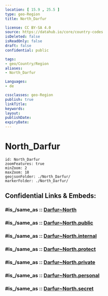 ```yaml
---
location: [ 15.9 , 25.5 ] 
type: geo-Region
title: North_Darfur

license: CC BY-SA 4.0
source: https://datahub.io/core/country-codes
isDeleted: false
isReadOnly: false
draft: false
confidential: public

tags:
- geo/Country/Region
aliases:
- North_Darfur

Languages:
- de

cssclasses: geo-Region
publish: true
linkTitle: 
keywords: 
layout: 
publishDate: 
expiryDate: 
---
```


# North_Darfur

```leaflet
id: North_Darfur
zoomFeatures: true 
minZoom: 2 
maxZoom: 18
geojsonFolder: ./North_Darfur/
markerFolder: ./North_Darfur/
```


## Confidential Links & Embeds: 

### #is_/same_as :: [Darfur~North](/_Standards/Earth/Continent/Africa/Africa~East/Sudan~North/States~Sudan~North/Darfur~North.md) 

### #is_/same_as :: [Darfur~North.public](/_public/Earth/Continent/Africa/Africa~East/Sudan~North/States~Sudan~North/Darfur~North.public.md) 

### #is_/same_as :: [Darfur~North.internal](/_internal/Earth/Continent/Africa/Africa~East/Sudan~North/States~Sudan~North/Darfur~North.internal.md) 

### #is_/same_as :: [Darfur~North.protect](/_protect/Earth/Continent/Africa/Africa~East/Sudan~North/States~Sudan~North/Darfur~North.protect.md) 

### #is_/same_as :: [Darfur~North.private](/_private/Earth/Continent/Africa/Africa~East/Sudan~North/States~Sudan~North/Darfur~North.private.md) 

### #is_/same_as :: [Darfur~North.personal](/_personal/Earth/Continent/Africa/Africa~East/Sudan~North/States~Sudan~North/Darfur~North.personal.md) 

### #is_/same_as :: [Darfur~North.secret](/_secret/Earth/Continent/Africa/Africa~East/Sudan~North/States~Sudan~North/Darfur~North.secret.md)

